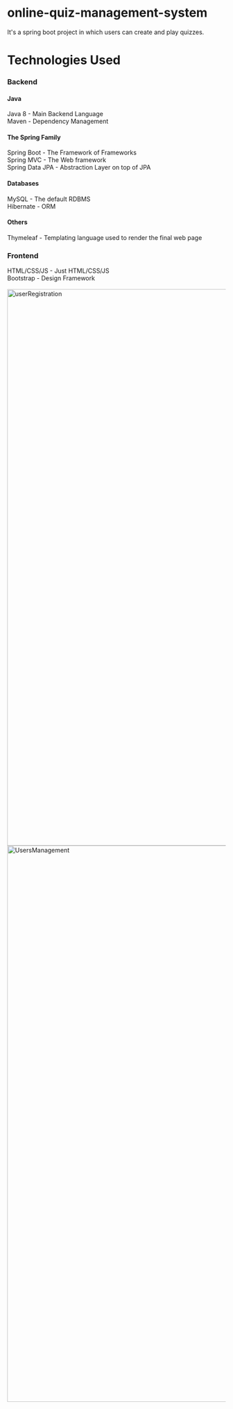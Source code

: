 # online-quiz-management-system 
It's a spring boot project in which users can create and play quizzes. 
# Technologies Used 
### Backend 
#### Java 
Java 8 - Main Backend Language<br> 
Maven - Dependency Management 
#### The Spring Family 
Spring Boot - The Framework of Frameworks<br> 
Spring MVC - The Web framework<br> 
Spring Data JPA - Abstraction Layer on top of JPA 
#### Databases 
MySQL - The default RDBMS<br> 
Hibernate - ORM 
#### Others 
Thymeleaf - Templating language used to render the final web page 
### Frontend 
HTML/CSS/JS - Just HTML/CSS/JS<br> 
Bootstrap - Design Framework<br><br>
<img width="1280" alt="userRegistration" src="https://user-images.githubusercontent.com/61278077/92638504-9b9bb580-f2ef-11ea-89df-087f4d44532b.png">
<img width="1280" alt="UsersManagement" src="https://user-images.githubusercontent.com/61278077/92638538-a9513b00-f2ef-11ea-9ff6-3aebf3825a09.png">
